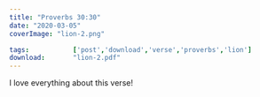 ```yaml
---
title: "Proverbs 30:30"
date: "2020-03-05"
coverImage: "lion-2.png"

tags:           ['post','download','verse','proverbs','lion']
download:       "lion-2.pdf"
---
```


I love everything about this verse! 
